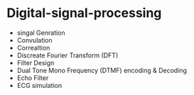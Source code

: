 # Digital-signal-processing

- singal Genration
- Convulation
- Correaltion 
- Discreate Fourier Transform (DFT)
- Filter Design
- Dual Tone Mono Frequency (DTMF) encoding & Decoding
- Echo Filter 
- ECG simulation
